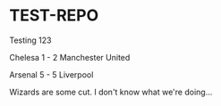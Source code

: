 # TEST-REPO
Testing 123

Chelesa 1 - 2 Manchester United

Arsenal 5 - 5 Liverpool

Wizards are some cut. I don't know what we're doing...
